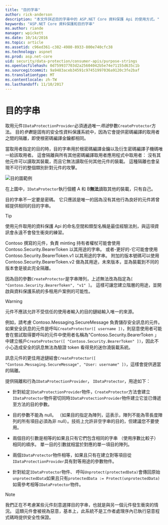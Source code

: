 ```yaml
---
title: "目的字串"
author: rick-anderson
description: "本文件詳述目的字串中的 ASP.NET Core 資料保護 Api 的使用方式。"
keywords: "ASP.NET Core 資料保護和目的字串"
ms.author: riande
manager: wpickett
ms.date: 10/14/2016
ms.topic: article
ms.assetid: c96ed361-c382-4980-8933-800e740cfc38
ms.technology: aspnet
ms.prod: asp.net-core
uid: security/data-protection/consumer-apis/purpose-strings
ms.openlocfilehash: 0d759937703d2a25604042b5e74e71155d635c1b
ms.sourcegitcommit: 9a9483aceb34591c97451997036a9120c3fe2baf
ms.translationtype: MT
ms.contentlocale: zh-TW
ms.lasthandoff: 11/10/2017
---
```

# <a name="purpose-strings"></a>目的字串

<a name="data-protection-consumer-apis-purposes"></a>

取用元件`IDataProtectionProvider`必須通過唯一*用途*參數`CreateProtector`方法。 目的*參數*是固有的安全性資料保護系統中，因為它會提供密碼編譯的取用者之間的隔離，即使根密碼編譯金鑰都相同。

當取用者指定的目的時，目的字串用於根密碼編譯金鑰以及衍生密碼編譯子機碼唯一給該取用者。 這會隔離與所有其他密碼編譯取用者應用程式中取用者： 沒有其他元件可以讀取其裝載，而且它無法讀取任何其他元件的裝載。 這種隔離也會呈現不可行的整個類別針對元件的攻擊。

![目的圖範例](purpose-strings/_static/purposes.png)

在上圖中，`IDataProtector`執行個體 A 和 B**無法**讀取其他的裝載，只有自己。

目的字串不一定要是密碼。 它只應該是唯一的因為沒有其他行為良好的元件將曾經提供相同的目的字串。

>[!TIP]
> 使用元件取用的資料保護 Api 的命名空間和類型名稱是最佳經驗法則，與這項資訊會永遠不會發生衝突的練習。
>
>Contoso 撰寫的元件，負責 minting 持有者權杖可能會使用 Contoso.Security.BearerToken 以其用途的字串。 或者-更好的-它可能會使用 Contoso.Security.BearerToken.v1 以其用途的字串。 附加的版本號碼可以使用 Contoso.Security.BearerToken.v2 做為其用途，未來版本，並為裝載到不同的版本會是彼此完全隔離。

因為目的參數`CreateProtector`是字串陣列，上述無法改為指定為`[ "Contoso.Security.BearerToken", "v1" ]`。 這樣可讓您建立階層的用途，並開啟與資料保護系統的多租用戶案例的可能性。

<a name="data-protection-contoso-purpose"></a>

>[!WARNING]
> 元件不應該允許不受信任的使用者輸入的目的鏈結輸入唯一的來源。
>
>例如，請考慮 Contoso.Messaging.SecureMessage 負責儲存安全訊息的元件。 如果安全訊息的元件是呼叫`CreateProtector([ username ])`，則惡意使用者可能會在嘗試取得要呼叫的元件中使用者名稱為"Contoso.Security.BearerToken 」 中建立帳戶`CreateProtector([ "Contoso.Security.BearerToken" ])`，因此不小心造成安全的訊息無法為驗證 token 看得見的迷你澆裝載系統。
>
>訊息元件的更佳用途鏈結會`CreateProtector([ "Contoso.Messaging.SecureMessage", "User: username" ])`，這樣會提供適當的隔離。

提供隔離和行為`IDataProtectionProvider`， `IDataProtector`，用途如下：

* 針對給定`IDataProtectionProvider`物件，`CreateProtector`方法會建立`IDataProtector`物件密切同時`IDataProtectionProvider`物件建立它並已傳遞至方法的目的參數。

* 目的參數不能為 null。 （如果目的指定為陣列，這表示，陣列不能為零長度陣列的所有項目必須為非 null）。技術上允許非空字串的目的，但建議您不要使用。

* 兩個目的引數是相等的如果且只有它們包含相同的字串 （使用序數比較子） 相同的順序。 單一目的引數就相當於對應的單一項目的陣列。

* 兩個`IDataProtector`物件相等，如果且只有在建立對等項目從`IDataProtectionProvider`具有對等用途的參數物件。

* 針對給定`IDataProtector`物件、 呼叫`Unprotect(protectedData)`會傳回原始`unprotectedData`如果且只有`protectedData := Protect(unprotectedData)`如需參考相等`IDataProtector`物件。

> [!NOTE]
> 我們正在不考慮某些元件刻意選擇目的字串，也就是與另一個元件發生衝突的情況。 這類元件會被視為惡意，基本上，此系統不是工作者處理序內已執行惡意程式碼時提供安全性保證。
